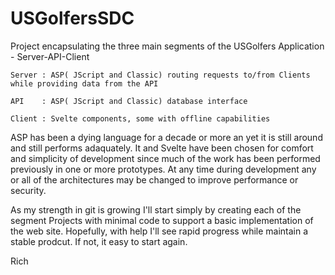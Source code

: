 # USGolfersSDC
Project encapsulating the three main segments of the USGolfers Application - Server-API-Client

    Server : ASP( JScript and Classic) routing requests to/from Clients while providing data from the API
    
    API    : ASP( JScript and Classic) database interface
    
    Client : Svelte components, some with offline capabilities

ASP has been a dying language for a decade or more an yet it is still around and still performs adaquately.
It and Svelte have been chosen for comfort and simplicity of development since much of the work has been performed
previously in one or more prototypes. At any time during development any or all of the architectures may be changed to improve performance or security.

As my strength in git is growing I'll start simply by creating each of the segment Projects with minimal code to support a basic implementation of the web site.
Hopefully, with help I'll see rapid progress while maintain a stable prodcut. If not, it easy to start again.

Rich
